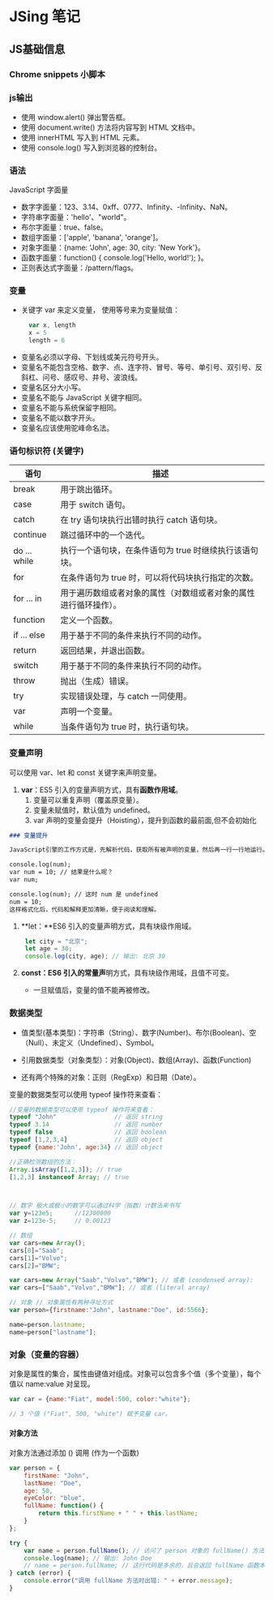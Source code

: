 # JSing 笔记
## JS基础信息
### Chrome snippets 小脚本
### js输出
- 使用 window.alert() 弹出警告框。
- 使用 document.write() 方法将内容写到 HTML 文档中。
- 使用 innerHTML 写入到 HTML 元素。
- 使用 console.log() 写入到浏览器的控制台。
### 语法
JavaScript 字面量
- 数字字面量：123、3.14、0xff、0777、Infinity、-Infinity、NaN。 
- 字符串字面量：'hello'、"world"。
- 布尔字面量：true、false。
- 数组字面量：['apple', 'banana', 'orange']。
- 对象字面量：{name: 'John', age: 30, city: 'New York'}。
- 函数字面量：function() { console.log('Hello, world!'); }。
- 正则表达式字面量：/pattern/flags。
### 变量
- 关键字 var 来定义变量， 使用等号来为变量赋值：
  ```javascript
    var x, length
    x = 5
    length = 6
  ```
- 变量名必须以字母、下划线或美元符号开头。
- 变量名不能包含空格、数字、点、连字符、冒号、等号、单引号、双引号、反斜杠、问号、感叹号、井号、波浪线。
- 变量名区分大小写。
- 变量名不能与 JavaScript 关键字相同。
- 变量名不能与系统保留字相同。
- 变量名不能以数字开头。
- 变量名应该使用驼峰命名法。

### 语句标识符 (关键字) 
| 语句         | 描述|
| ------------ | ----------------- |
| break        | 用于跳出循环。                                                   |
| case         | 用于 switch 语句。                                               |
| catch        | 在 try 语句块执行出错时执行 catch 语句块。                       |
| continue     | 跳过循环中的一个迭代。                                           |
| do ... while | 执行一个语句块，在条件语句为 true 时继续执行该语句块。           |
| for          | 在条件语句为 true 时，可以将代码块执行指定的次数。               |
| for ... in   | 用于遍历数组或者对象的属性（对数组或者对象的属性进行循环操作）。 |
| function     | 定义一个函数。                                                   |
| if ... else  | 用于基于不同的条件来执行不同的动作。                             |
| return       | 返回结果，并退出函数。                                           |
| switch       | 用于基于不同的条件来执行不同的动作。                             |
| throw        | 抛出（生成）错误。                                               |
| try          | 实现错误处理，与 catch 一同使用。                                |
| var          | 声明一个变量。                                                   |
| while        | 当条件语句为 true 时，执行语句块。                               |

### 变量声明
可以使用 var、let 和 const 关键字来声明变量。
1. **var**：ES5 引入的变量声明方式，具有**函数作用域**。
    1. 变量可以重复声明（覆盖原变量）。
    2. 变量未赋值时，默认值为 undefined。
    3. var 声明的变量会提升（Hoisting），提升到函数的最前面,但不会初始化
```markdown
### 变量提升

JavaScript引擎的工作方式是，先解析代码，获取所有被声明的变量，然后再一行一行地运行。这造成的结果，就是所有的变量声明语句，都会被提升到代码的头部，这就叫做变量提升（hoisting）。

console.log(num);
var num = 10; // 结果是什么呢？
var num;

console.log(num); // 这时 num 是 undefined
num = 10;
这样格式化后，代码和解释更加清晰，便于阅读和理解。
```


1. **let：**ES6 引入的变量声明方式，具有块级作用域。
   ```javascript
    let city = "北京";
    let age = 30;
    console.log(city, age); // 输出: 北京 30  
    ```
   
2. **const：**ES6 引入的**常量声**明方式，具有块级作用域，且值不可变。
   - 一旦赋值后，变量的值不能再被修改。

### 数据类型
- 值类型(基本类型)：字符串（String）、数字(Number)、布尔(Boolean)、空（Null）、未定义（Undefined）、Symbol。

- 引用数据类型（对象类型）：对象(Object)、数组(Array)、函数(Function)

- 还有两个特殊的对象：正则（RegExp）和日期（Date）。

变量的数据类型可以使用 typeof 操作符来查看：
```javascript
//变量的数据类型可以使用 typeof 操作符来查看：
typeof "John"                // 返回 string
typeof 3.14                  // 返回 number
typeof false                 // 返回 boolean
typeof [1,2,3,4]             // 返回 object
typeof {name:'John', age:34} // 返回 object

//正确检测数组的方法：
Array.isArray([1,2,3]); // true
[1,2,3] instanceof Array; // true



// 数字 极大或极小的数字可以通过科学（指数）计数法来书写
var y=123e5;      //12300000
var z=123e-5;     // 0.00123

// 数组
var cars=new Array();
cars[0]="Saab";
cars[1]="Volvo";
cars[2]="BMW";

var cars=new Array("Saab","Volvo","BMW"); // 或者 (condensed array):
var cars=["Saab","Volvo","BMW"]; // 或者 (literal array)

// 对象 // 对象属性有两种寻址方式
var person={firstname:"John", lastname:"Doe", id:5566};

name=person.lastname;
name=person["lastname"];
```

### 对象（变量的容器）
对象是属性的集合，属性由键值对组成。对象可以包含多个值（多个变量），每个值以 name:value 对呈现。
```javascript
var car = {name:"Fiat", model:500, color:"white"};

// 3 个值 ("Fiat", 500, "white") 赋予变量 car。
```
#### 对象方法
对象方法通过添加 () 调用 (作为一个函数)

```javascript
var person = {
    firstName: "John",
    lastName: "Doe",
    age: 50,
    eyeColor: "blue",
    fullName: function() {
        return this.firstName + " " + this.lastName;
    }
};

try {
    var name = person.fullName(); // 访问了 person 对象的 fullName() 方法
    console.log(name); // 输出: John Doe
    // name = person.fullName; // 这行代码是多余的，且会返回 fullName 函数本身而不是其调用结果
} catch (error) {
    console.error("调用 fullName 方法时出错: " + error.message);
}
```








